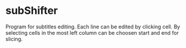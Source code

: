 # subShifter
Program for subtitles editing. Each line can be edited by clicking cell. By selecting cells in the most left column can be choosen start and end for slicing.

